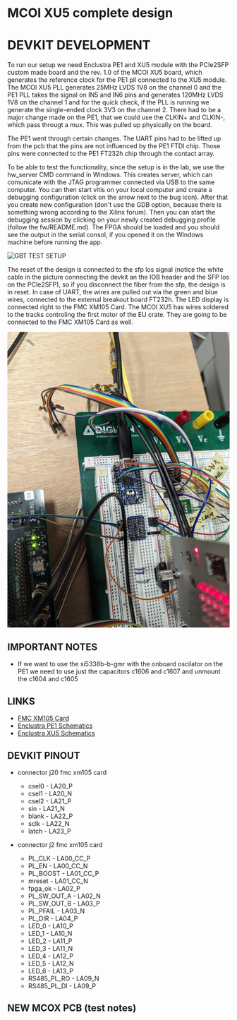 # MCOI XU5 complete design

# DEVKIT DEVELOPMENT
To run our setup we need Enclustra PE1 and XU5 module with the PCIe2SFP custom
made board and the rev. 1.0 of the MCOI XU5 board, which generates the
reference clock for the PE1 pll connected to the XU5 module.
The MCOI XU5 PLL generates 25MHz LVDS 1V8 on the channel 0 and the PE1 PLL
takes the signal on IN5 and IN6 pins and generates 120MHz LVDS 1V8 on the
channel 1 and for the quick check, if the PLL is running we generate the
single-ended clock 3V3 on the channel 2. 
There had to be a major change made on the PE1, that we could use the CLKIN+
and CLKIN-, which pass througt a mux. This was pulled up physically on the
board. 

The PE1 went through certain changes. The UART pins had to be lifted up from
the pcb that the pins are not influenced by the PE1 FTDI chip. Those pins were
connected to the PE1 FT232h chip through the contact array.

To be able to test the functionality, since the setup is in the lab, we use the
hw_server CMD command in Windows. This creates server, which can comunicate
with the JTAG programmer connected via USB to the same computer. You can then
start vitis on your local computer and create a debugging configuration (click
on the arrow next to the bug icon). After that you create new configuration
(don't use the GDB option, because there is something wrong according to the
Xilinx forum). Then you can start the debugging session by clicking on your
newly created debugging profile (follow the fw/README.md). The FPGA should be
loaded and you should see the output in the serial consol, if you opened it on
the Windows machine before running the app. 

![GBT TEST SETUP](./doc/pictures/devkit_with_mcoi_xu5_pcb/complete_dev_setup_overview_working_motors.jpg)

The reset of the design is connected to the sfp los signal (notice the white
cable in the picture connecting the devkit an the IOB header and the SFP los on
the PCIe2SFP), so if you disconnect the fiber from the sfp, the design is in
reset.
In case of UART, the wires are pulled out via the green and blue wires,
connected to the external breakout board FT232h.
The LED display is connected right to the FMC XM105 Card. The MCOI XU5 has
wires soldered to the tracks controling the first motor of the EU crate. They
are going to be connected to the FMC XM105 Card as well. 

![DEVKIT CONNECTIONS](./doc/pictures/devkit_with_mcoi_xu5_pcb/ft232h_connection.jpg)

## IMPORTANT NOTES
* If we want to use the si5338b-b-gmr with the onboard oscilator on the PE1 we
  need to use just the capacitors c1606 and c1607 and unmount the c1604 and
  c1605

## LINKS
* [FMC XM105 Card](https://www.xilinx.com/products/boards-and-kits/hw-fmc-xm105-g.html) 
* [Enclustra PE1 Schematics](https://download.enclustra.com/public_files/Base_Boards/Mercury+_PE1/Mercury_PE1-R4-6_User_Schematics_V4.pdf)
* [Enclustra XU5 Schematics](https://download.enclustra.com/public_files/SoC_Modules/Mercury_XU5/Mercury_XU5-R1-2_User_Schematics_V18.pdf)

## DEVKIT PINOUT
* connector j20 fmc xm105 card
    * csel0 - LA20_P 
    * csel1 - LA20_N
    * csel2 - LA21_P
    * sin   - LA21_N
    * blank - LA22_P
    * sclk  - LA22_N
    * latch - LA23_P

* connector j2 fmc xm105 card
    * PL_CLK - LA00_CC_P
    * PL_EN - LA00_CC_N
    * PL_BOOST - LA01_CC_P 
    * mreset - LA01_CC_N
    * fpga_ok - LA02_P 
    * PL_SW_OUT_A - LA02_N
    * PL_SW_OUT_B - LA03_P
    * PL_PFAIL - LA03_N
    * PL_DIR - LA04_P
    * LED_0 - LA10_P
    * LED_1 - LA10_N
    * LED_2 - LA11_P
    * LED_3 - LA11_N
    * LED_4 - LA12_P
    * LED_5 - LA12_N
    * LED_6 - LA13_P
    * RS485_PL_RO - LA09_N
    * RS485_PL_DI - LA09_P

## NEW MCOX PCB (test notes)
